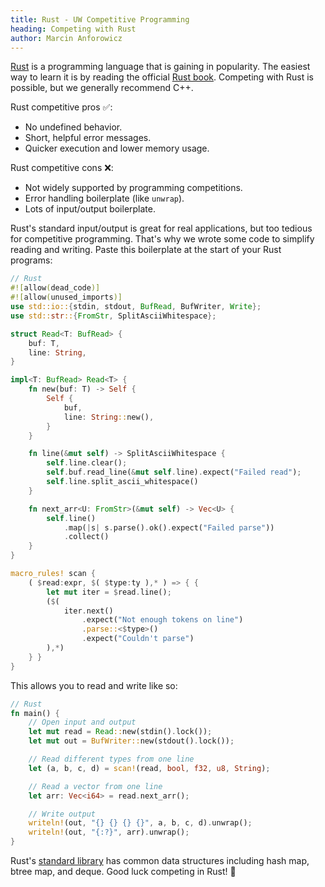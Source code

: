 ```yaml
---
title: Rust - UW Competitive Programming
heading: Competing with Rust
author: Marcin Anforowicz
---
```


[Rust](https://en.wikipedia.org/wiki/Rust_(programming_language)) is a programming language that is gaining in popularity.
The easiest way to learn it is by reading the official [Rust book](https://doc.rust-lang.org/book/).
Competing with Rust is possible, but we generally recommend C++.

Rust competitive pros ✅:
- No undefined behavior.
- Short, helpful error messages.
- Quicker execution and lower memory usage.

Rust competitive cons ❌:
- Not widely supported by programming competitions.
- Error handling boilerplate (like `unwrap`).
- Lots of input/output boilerplate.

Rust's standard input/output is great for real applications, but too tedious for competitive programming.
That's why we wrote some code to simplify reading and writing.
Paste this boilerplate at the start of your Rust programs:

```rust
// Rust
#![allow(dead_code)]
#![allow(unused_imports)]
use std::io::{stdin, stdout, BufRead, BufWriter, Write};
use std::str::{FromStr, SplitAsciiWhitespace};

struct Read<T: BufRead> {
    buf: T,
    line: String,
}

impl<T: BufRead> Read<T> {
    fn new(buf: T) -> Self {
        Self {
            buf,
            line: String::new(),
        }
    }

    fn line(&mut self) -> SplitAsciiWhitespace {
        self.line.clear();
        self.buf.read_line(&mut self.line).expect("Failed read");
        self.line.split_ascii_whitespace()
    }

    fn next_arr<U: FromStr>(&mut self) -> Vec<U> {
        self.line()
            .map(|s| s.parse().ok().expect("Failed parse"))
            .collect()
    }
}

macro_rules! scan {
    ( $read:expr, $( $type:ty ),* ) => { {
        let mut iter = $read.line();
        ($(
            iter.next()
                .expect("Not enough tokens on line")
                .parse::<$type>()
                .expect("Couldn't parse")
        ),*)
    } }
}
```

This allows you to read and write like so:

```rust
// Rust
fn main() {
    // Open input and output
    let mut read = Read::new(stdin().lock());
    let mut out = BufWriter::new(stdout().lock());

    // Read different types from one line
    let (a, b, c, d) = scan!(read, bool, f32, u8, String);

    // Read a vector from one line
    let arr: Vec<i64> = read.next_arr();

    // Write output
    writeln!(out, "{} {} {} {}", a, b, c, d).unwrap();
    writeln!(out, "{:?}", arr).unwrap();
}
```

Rust's [standard library](https://doc.rust-lang.org/std/collections/) has common data structures including hash map, btree map, and deque.
Good luck competing in Rust! 🦀
